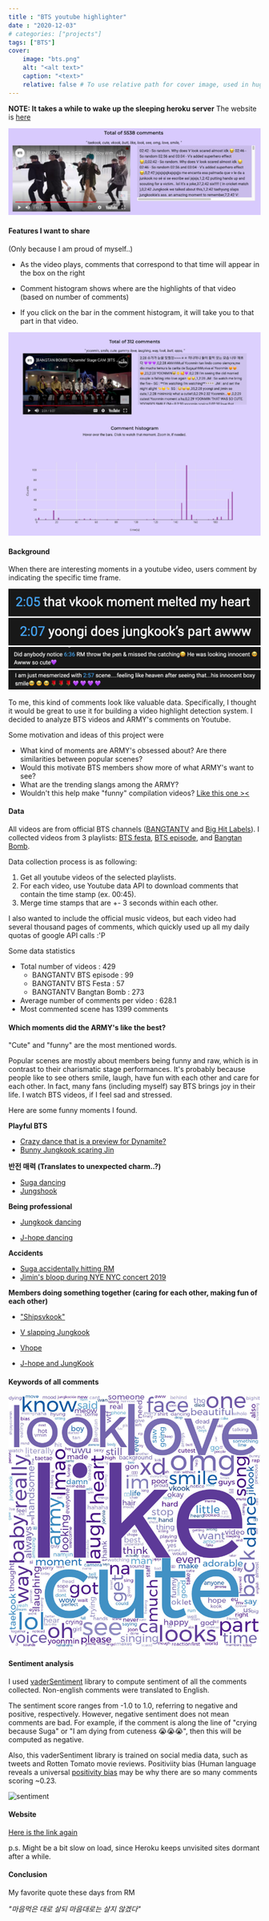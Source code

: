 ```yaml
---
title : "BTS youtube highlighter"
date : "2020-12-03"
# categories: ["projects"]
tags: ["BTS"]
cover:
    image: "bts.png"
    alt: "<alt text>"
    caption: "<text>"
    relative: false # To use relative path for cover image, used in hugo Page-bundles
---
```



**NOTE: It takes a while to wake up the sleeping heroku server** 
The website is [here](https://bts-highlights.herokuapp.com/)
<!-- 
<img src="https://tva1.sinaimg.cn/large/0081Kckwgy1glwxofj9pjj30uc0ahgtf.jpg" alt="highlight_scene" style="zoom:67%;" /> -->
![image alt text](./intro.png)



#### Features I want to share 

(Only because I am proud of myself..) 

* As the video plays, comments that correspond to that time will appear in the box on the right 

* Comment histogram shows where are the highlights of that video (based on number of comments)

* If you click on the bar in the comment histogram, it will take you to that part in that video. 

  

<!-- <img src="https://tva1.sinaimg.cn/large/0081Kckwgy1glwyeiqc6lj31160u0191.jpg" alt="Screen Shot 2020-12-22 at 10.27.45 PM" style="zoom:67%;" /> -->
![image alt text](./pagesample.png)



#### Background

When there are interesting moments in a youtube video, users comment by indicating the specific time frame. 

<!-- <img src="https://tva1.sinaimg.cn/large/0081Kckwgy1glbmwwptx6j30fa01o0st.jpg" alt="Screen Shot 2020-12-04 at 11.52.49 AM" style="zoom: 50%;" />

<img src="https://tva1.sinaimg.cn/large/0081Kckwgy1gldv2r1y60j30ey01m3yl.jpg" alt="Screen Shot 2020-12-06 at 10.06.18 AM" style="zoom: 50%;" />

<img src="https://tva1.sinaimg.cn/large/0081Kckwgy1gldv2zj20oj30y002ydgf.jpg" alt="Screen Shot 2020-12-06 at 10.06.35 AM" style="zoom: 50%;" />

<img src="https://tva1.sinaimg.cn/large/0081Kckwgy1gldv3ey4zoj30yc02oaaj.jpg" alt="Screen Shot 2020-12-06 at 10.06.47 AM" style="zoom: 50%;" />
 -->
![image alt text](./funny1.png)
![image alt text](./funny2.png)
![image alt text](./funny3.png)
![image alt text](./funny4.png)



To me, this kind of comments look like valuable data. Specifically, I thought it would be great to use it for building a video highlight detection system. I decided to analyze BTS videos and ARMY's comments on Youtube. 



Some motivation and ideas of this project were  

* What kind of moments are ARMY's obsessed about? Are there similarities between popular scenes? 
* Would this motivate BTS members show more of what ARMY's want to see? 
* What are the trending slangs among the ARMY?
* Wouldn't this help make "funny" compilation videos? [Like this one ><](https://www.youtube.com/watch?v=hANoMuzGLRY)



#### Data 

All videos are from official BTS channels ([BANGTANTV](https://www.youtube.com/user/BANGTANTV) and [Big Hit Labels](https://www.youtube.com/c/BigHitLabels)). I collected videos from 3 playlists: [BTS festa](https://www.youtube.com/playlist?list=PL5hrGMysD_GvZPFPcdm9NCqKfQKPYrkFh), [BTS episode](https://www.youtube.com/playlist?list=PL5hrGMysD_Gt2ekpVt25B6C5ozZjVxQdh), and [Bangtan Bomb](https://www.youtube.com/playlist?list=PL5hrGMysD_Gu2a7-KuaQTxjRVPqM2Bi63).



Data collection process is as following:

1. Get all youtube videos of the selected playlists. 
2. For each video, use Youtube data API to download comments that contain the time stamp (ex. 00:45). 
3. Merge time stamps that are +- 3 seconds within each other.

I also wanted to include the official music videos, but each video had several thousand pages of comments, which quickly used up all my daily quotas of google API calls :'P



Some data statistics 

* Total number of videos : 429 
  * BANGTANTV BTS episode : 99
  * BANGTANTV BTS Festa : 57
  * BANGTANTV Bangtan Bomb : 273
* Average number of comments per video : 628.1
* Most commented scene has 1399 comments

#### 

#### Which moments did the ARMY's like the best?

"Cute" and "funny" are the most mentioned words. 

Popular scenes are mostly about members being funny and raw, which is in contrast to their charismatic stage performances. It's probably because people like to see others smile, laugh, have fun with each other and care for each other. In fact, many fans (including myself) say BTS brings joy in their life. I watch BTS videos, if I feel sad and stressed.



Here are some funny moments I found. 

**Playful BTS**

* [Crazy dance that is a preview for Dynamite?](https://www.youtube.com/watch?v=70SMjxn4FBA&t=217s)
* [Bunny Jungkook scaring Jin](https://www.youtube.com/watch?v=X89bYonOqaA&t=540s) 



**반전 매력 (Translates to unexpected charm..?)** 

* [Suga dancing](https://www.youtube.com/watch?v=V1i_x2_TGE0&t=259s)
* [Jungshook](https://www.youtube.com/watch?v=JeODXwSenKs&t=583s)




**Being professional**

* [Jungkook dancing](https://www.youtube.com/watch?v=eRkpkveBWyo&t=277s)

* [J-hope dancing](https://www.youtube.com/watch?v=eRkpkveBWyo&t=209s)

  

**Accidents** 

* [Suga accidentally hitting RM](https://www.youtube.com/watch?v=70SMjxn4FBA&t=125s)
* [Jimin's bloop during NYE NYC concert 2019](https://www.youtube.com/watch?v=UbibhcTvNlU&t=203s)



**Members doing something together (caring for each other, making fun of each other)**

* ["Shipsvkook"](https://www.youtube.com/watch?v=8ZbPyzh3pio&t=267s)

* [V slapping Jungkook](https://www.youtube.com/watch?v=o03lR8ErvL0&t=165s)

* [Vhope](https://www.youtube.com/watch?v=uxzxFPvUJAM&t=47s)

* [J-hope and JungKook](https://www.youtube.com/watch?v=o03lR8ErvL0&t=116s)

  

#### Keywords of all comments 

<!-- <img src="https://tva1.sinaimg.cn/large/0081Kckwgy1glwy14r802j30m80m8q8m.jpg" alt="wordcloud" style="zoom:67%;" />
 -->

![image alt text](./keyword.png)

#### Sentiment analysis

I used [vaderSentiment](https://github.com/cjhutto/vaderSentiment) library to compute sentiment of all the comments collected. Non-english comments were translated to English. 

The sentiment score ranges from -1.0 to 1.0, referring to negative and positive, respectively. However, negative sentiment does not mean comments are bad. For example, if the comment is along the line of "crying because Suga" or "I am dying from cuteness 😭😭😭", then this will be computed as negative.

Also, this vaderSentiment library is trained on social media data, such as tweets and Rotten Tomato movie reviews. Positiviity bias (Human language reveals a universal [positivity bias](https://www.pnas.org/content/112/8/2389 ) may be why there are so many comments scoring ~0.23. 

![sentiment](https://tva1.sinaimg.cn/large/0081Kckwgy1gldy52j5trj30c0080749.jpg)



#### Website 

[Here is the link again](https://bts-highlights.herokuapp.com/)

p.s. Might be a bit slow on load, since Heroku keeps unvisited sites dormant after a while.



#### Conclusion

My favorite quote these days from RM

*"마음먹은 대로 살되 마음대로는 살지 않겠다"*



